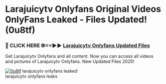 # Larajuicytv Onlyfans Original Videos 0nlyFans Leaked - Files Updated! (0u8tf)

<h3>🔴 CLICK HERE 🌐==►► <a href="https://tinyurl.com/2jnfzry5" rel="nofollow">Larajuicytv Onlyfans Updated Files</a></h3>

Get Larajuicytv Onlyfans and all content. Now you can access all videos and pictures of Larajuicytv Onlyfans. New Updated Files 2025!

[![0u8tf](https://i.imgur.com/GyGTBgg.gif)](https://tinyurl.com/2jnfzry5)
larajuicytv onlyfans leaked<br>
larajuicytv onlyfans leaks